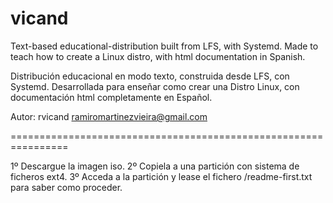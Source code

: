 vicand
======

Text-based educational-distribution built from LFS, with Systemd. Made to teach how to create a Linux distro, with html documentation in Spanish.

Distribución educacional en modo texto, construida desde LFS, con Systemd. Desarrollada para enseñar como crear una Distro Linux, con documentación html completamente en Español.

Autor: rvicand <ramiromartinezvieira@gmail.com>

================================================================

  1º Descargue la imagen iso.
  2º Copiela a una partición con sistema de ficheros ext4.
  3º Acceda a la partición y lease el fichero /readme-first.txt para saber como proceder.
